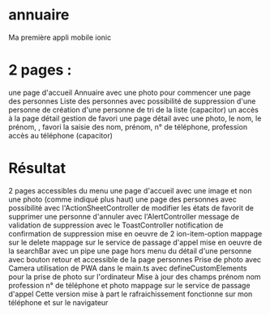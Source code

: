 # annuaire
Ma première appli mobile ionic
# 2 pages : 
une page d'accueil Annuaire avec une photo pour commencer
une page des personnes Liste des personnes avec possibilité 
					de suppression d'une personne
					de création d'une personne
					de tri de la liste (capacitor)
					un accès à la page détail
					gestion de favori
une page détail avec une photo, le nom, le prénom, , favori la saisie des nom, prénom, n° de téléphone, profession
accès au téléphone (capacitor)

# Résultat
2 pages accessibles du menu
	une page d'accueil avec une image et non une photo (comme indiqué plus haut)
	une page des personnes avec possibilité 
					avec l'ActionSheetController
					de modifier les états de favorit 
					de supprimer une personne
					d'annuler 
					avec l'AlertController
					message de validation de suppression
					avec le ToastController 
					notification de confirmation de suppression
					mise en oeuvre de 2 ion-item-option
					mappage sur le delete
					mappage sur le service de passage d'appel
					mise en oeuvre de la searchBar avec un pipe
une page hors menu du détail d'une personne avec bouton retour et accessible de la page personnes
					Prise de photo avec Camera utilisation de PWA dans le main.ts avec defineCustomElements pour la prise de photo sur l'ordinateur
					Mise à jour des champs prénom nom profession n° de téléphone et photo
					mappage sur le service de passage d'appel
Cette version mise à part le rafraichissement fonctionne sur mon téléphone et sur le navigateur					

